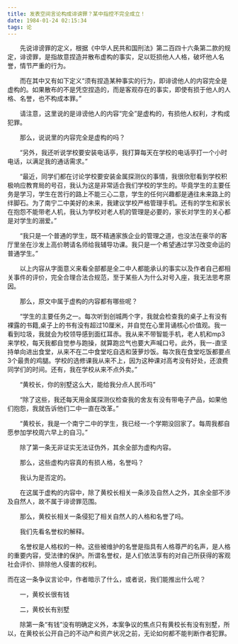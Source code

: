 ```yaml
---
title: 发表空间言论构成诽谤罪？某中指控不完全成立！
date: 1984-01-24 02:15:34
tags: 论
---
```


&ensp;&ensp;&ensp;&ensp;先说诽谤罪的定义，根据《中华人民共和国刑法》第二百四十六条第二款的规定，诽谤罪，是指故意捏造并散布虚构的事实，足以贬损他人人格，破坏他人名誉，情节严重的行为。

&ensp;&ensp;&ensp;&ensp;而在其中又有如下定义“须有捏造某种事实的行为，即诽谤他人的内容完全是虚构的。如果散布的不是凭空捏造的，而是客观存在的事实，即使有损于他人的人格、名誉，也不构成本罪。”

&ensp;&ensp;&ensp;&ensp;请注意，这里说的是诽谤他人的内容“完全”是虚构的，有损他人权利，才构成犯罪。

&ensp;&ensp;&ensp;&ensp;那么，说说里的内容完全是虚构的吗？
<!--more-->
&ensp;&ensp;&ensp;&ensp;“另外，我还听说学校要安装电话亭，我打算每天在学校的电话亭打一个小时电话，以满足我的通话需求。”

&ensp;&ensp;&ensp;&ensp;“最近，同学们都在讨论学校要安装金属探测仪的事情，我很欣慰看到学校积极响应教育局的号召，我认为这是非常适合我们学校的学生的。毕竟学生的主要任务是学习，学生在苦行的路上不能三心二意，学生的任何兴趣都是通往未来路上的绊脚石。为了南宁二中美好的未来，我建议学校严格管理手机。还有的学生和家长在抱怨不能带老人机，我认为学校对老人机的管理是必要的，家长对学生的关心都是对学生的溺爱。”

&ensp;&ensp;&ensp;&ensp;“我只是一个普通的学生，既不精通家族企业的管理之道，也没法在豪华的客厅里坐在沙发上高价聘请名师给我辅导功课。我只是一个希望通过学习改变命运的普通学生。”

&ensp;&ensp;&ensp;&ensp;以上内容从字面意义来看全部都是全二中人都能承认的事实以及作者自己都相关事件的评价，完全合理合法合规范，至于某些人为什么对号入座，我无法思考原因。

&ensp;&ensp;&ensp;&ensp;那么，原文中属于虚构的内容都有哪些呢？

&ensp;&ensp;&ensp;&ensp;“学生的主要任务之一。每次听到创城两个字，我就会检查我的桌子上有没有裸露的书籍,桌子上的书有没有超过10厘米，并自觉在心里背诵核心价值观。我一看到垃圾，我就会为校领导感到面红耳赤。我从来不带智能手机，老人机和mp3来学校，每天我都自觉参与跑操，就算跑岔气也要大声喊口号。此外，我一-直坚持单向进出食堂，从来不在二中食堂吃自选和菠萝炒饭。每次我在食堂吃饭都要点3个最贵的鸡腿。学校的选修课我从来不上，因为这种课对高考没有好处，还浪费同学们的时间。还有，我在学校从来不点外卖。”

&ensp;&ensp;&ensp;&ensp;“黄校长，你的别墅这么大，能给我分点人民币吗”

&ensp;&ensp;&ensp;&ensp;“除了这些，我还每天用金属探测仪检查我的舍友有没有带电子产品，如果他们抱怨，我就告诉他们二中一直在改革。”

&ensp;&ensp;&ensp;&ensp;“黄校长，我是一个南宁二中的学生，我已经一-个学期没回家了。每周我都自愿参加学校周六早上的自习。”

&ensp;&ensp;&ensp;&ensp;除了第一条无非证实无法证伪外，其余全部为虚构内容。

&ensp;&ensp;&ensp;&ensp;那么，这些虚构内容真的有损人格，名誉吗？

&ensp;&ensp;&ensp;&ensp;我认为是否定的。

&ensp;&ensp;&ensp;&ensp;在这属于虚构的内容中，除了黄校长相关一条涉及自然人之外，其余全部不涉及自然人，故不属于诽谤罪范围。

&ensp;&ensp;&ensp;&ensp;那么，黄校长相关一条侵犯了相关自然人的人格和名誉了吗。

&ensp;&ensp;&ensp;&ensp;我们先看名誉权的解释。

&ensp;&ensp;&ensp;&ensp;名誉权是人格权的一种。这些被维护的名誉是指具有人格尊严的名声，是人格的重要内容，受法律的保护。所谓名誉权，是人们依法享有的对自己所获得的客观社会评价、排除他人侵害的权利。

而在这一条争议言论中，作者暗示了什么，或者说，我们能推出什么呢？

&ensp;&ensp;&ensp;&ensp;一，黄校长很有钱

&ensp;&ensp;&ensp;&ensp;二，黄校长有别墅

&ensp;&ensp;&ensp;&ensp;除第一条“有钱”没有明确定义外，本案争议的焦点只有黄校长有没有别墅，所以，在黄校长公开自己的不动产和资产状况之前，无论如何都不能判断作者犯罪。
